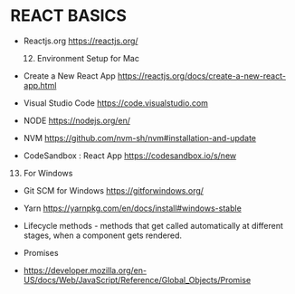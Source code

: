 # REACT BASICS

- Reactjs.org
  https://reactjs.org/

  12. Environment Setup for Mac

- Create a New React App
  https://reactjs.org/docs/create-a-new-react-app.html

- Visual Studio Code
  https://code.visualstudio.com

- NODE
  https://nodejs.org/en/

- NVM
  https://github.com/nvm-sh/nvm#installation-and-update

- CodeSandbox : React App
  https://codesandbox.io/s/new

13. For Windows

- Git SCM for Windows
  https://gitforwindows.org/

- Yarn
  https://yarnpkg.com/en/docs/install#windows-stable


* Lifecycle methods - methods that get called automatically at different stages, when a component gets rendered.

* Promises
* https://developer.mozilla.org/en-US/docs/Web/JavaScript/Reference/Global_Objects/Promise

